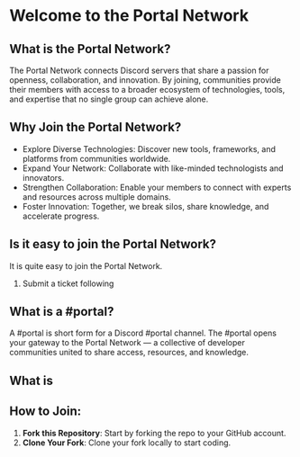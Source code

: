 # Welcome to the Portal Network



## What is the Portal Network?
The Portal Network connects Discord servers that share a passion for openness, collaboration, and innovation. By joining, communities provide their members with access to a broader ecosystem of technologies, tools, and expertise that no single group can achieve alone.

## Why Join the Portal Network?
- Explore Diverse Technologies: Discover new tools, frameworks, and platforms from communities worldwide.
- Expand Your Network: Collaborate with like-minded technologists and innovators.
- Strengthen Collaboration: Enable your members to connect with experts and resources across multiple domains.
- Foster Innovation: Together, we break silos, share knowledge, and accelerate progress.

## Is it easy to join the Portal Network?

It is quite easy to join the Portal Network.

1) Submit a ticket following 

## What is a #portal?

A #portal is short form for a Discord #portal channel. The #portal opens your gateway to the Portal Network — a collective of developer communities united to share access, resources, and knowledge.

## What is 

## How to Join:

1. **Fork this Repository**: Start by forking the repo to your GitHub account.
2. **Clone Your Fork**: Clone your fork locally to start coding.
